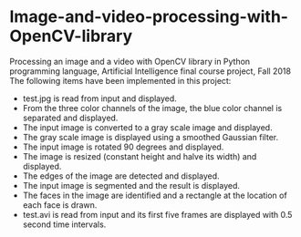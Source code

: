 # Image-and-video-processing-with-OpenCV-library
Processing an image and a video with OpenCV library in Python programming language, Artificial Intelligence final course project, Fall 2018 <br/>
The following items have been implemented in this project: <br/>
- test.jpg is read from input and displayed.
- From the three color channels of the image, the blue color channel is separated and displayed.
- The input image is converted to a gray scale image and displayed.
- The gray scale image is displayed using a smoothed Gaussian filter.
- The input image is rotated 90 degrees and displayed.
- The image is resized (constant height and halve its width) and displayed.
- The edges of the image are detected and displayed.
- The input image is segmented and the result is displayed.
- The faces in the image are identified and a rectangle at the location of each face is drawn.
- test.avi is read from input and its first five frames are displayed with 0.5 second time intervals.
